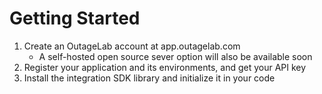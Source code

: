 # Getting Started

1. Create an OutageLab account at app.outagelab.com
   - A self-hosted open source sever option will also be available soon
2. Register your application and its environments, and get your API key
3. Install the integration SDK library and initialize it in your code
